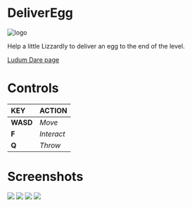 # DeliverEgg

![logo](https://static.jam.host/raw/cd8/32/z/5ab8d.png)

Help a little Lizzardly to deliver an egg to the end of the level.

[Ludum Dare page](https://ldjam.com/events/ludum-dare/53/deliveregg)

# Controls

| **KEY**   | **ACTION**      |
| :-------- | :-------------- |
| **WASD**     | *Move*  |
| **F**     | *Interact* |
| **Q**     | *Throw*     |

# Screenshots

![](https://static.jam.host/raw/cd8/32/z/59aff.png)
![](https://static.jam.host/raw/cd8/32/z/59b05.png)
![](https://static.jam.host/raw/cd8/32/z/59b06.png)
![](https://static.jam.host/raw/cd8/32/z/59b09.png)


